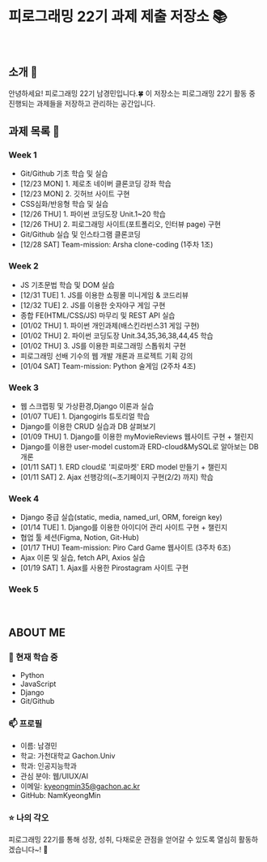 # 피로그래밍 22기 과제 제출 저장소 📚
<br>

## 소개 🚀
안녕하세요! 피로그래밍 22기 남경민입니다.🍀
이 저장소는 피로그래밍 22기 활동 중 진행되는 과제들을 저장하고 관리하는 공간입니다.
<br>

## 과제 목록 📕
### Week 1
- Git/Github 기초 학습 및 실습
- [12/23 MON] 1. 제로초 네이버 클론코딩 강좌 학습
- [12/23 MON] 2. 깃허브 사이트 구현
- CSS심화/반응형 학습 및 실습
- [12/26 THU] 1. 파이썬 코딩도장 Unit.1~20 학습
- [12/26 THU] 2. 피로그래밍 사이트(포트폴리오, 인터뷰 page) 구현
- Git/Github 실습 및 인스타그램 클론코딩
- [12/28 SAT] Team-mission: Arsha clone-coding (1주차 1조)

### Week 2
- JS 기초문법 학습 및 DOM 실습
- [12/31 TUE] 1. JS를 이용한 쇼핑몰 미니게임 & 코드리뷰
- [12/32 TUE] 2. JS를 이용한 숫자야구 게임 구현
- 종합 FE(HTML/CSS/JS) 마무리 및 REST API 실습
- [01/02 THU] 1. 파이썬 개인과제(배스킨라빈스31 게임 구현)
- [01/02 THU] 2. 파이썬 코딩도장 Unit.34,35,36,38,44,45 학습
- [01/02 THU] 3. JS를 이용한 피로그래밍 스톱워치 구현
- 피로그래밍 선배 기수의 웹 개발 개론과 프로젝트 기획 강의
- [01/04 SAT] Team-mission: Python 술게임 (2주차 4조)

### Week 3
- 웹 스크랩핑 및 가상환경,Django 이론과 실습
- [01/07 TUE] 1. Djangogirls 튜토리얼 학습
- Django를 이용한 CRUD 실습과 DB 살펴보기
- [01/09 THU] 1. Django를 이용한 myMovieReviews 웹사이트 구현 + 챌린지
- Django를 이용한 user-model custom과 ERD-cloud&MySQL로 알아보는 DB 개론
- [01/11 SAT] 1. ERD cloud로 '피로마켓' ERD model 만들기 + 챌린지
- [01/11 SAT] 2. Ajax 선행강의(~초기페이지 구현(2/2) 까지) 학습

### Week 4
- Django 중급 실습(static, media, named_url, ORM, foreign key)
- [01/14 TUE] 1. Django를 이용한 아이디어 관리 사이트 구현 + 챌린지
- 협업 툴 세션(Figma, Notion, Git-Hub)
- [01/17 THU] Team-mission: Piro Card Game 웹사이트 (3주차 6조)
- Ajax 이론 및 실습, fetch API, Axios 실습
- [01/19 SAT] 1. Ajax를 사용한 Pirostagram 사이트 구현

### Week 5

<br>

## ABOUT ME
### 🌱 현재 학습 중
- Python
- JavaScript
- Django
- Git/Github

### 📫 프로필
- 이름: 남경민
- 학교: 가천대학교 Gachon.Univ
- 학과: 인공지능학과
- 관심 분야: 웹/UIUX/AI
- 이메일: kyeongmin35@gachon.ac.kr
- GitHub: NamKyeongMin

### ⭐ 나의 각오
피로그래밍 22기를 통해 성장, 성취, 다채로운 관점을 얻어갈 수 있도록 열심히 활동하겠습니다~! 💪